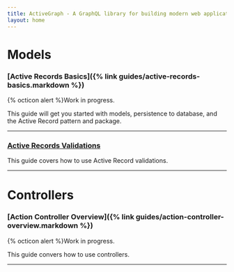 ```yaml
---
title: ActiveGraph - A GraphQL library for building modern web applications.
layout: home
---
```


# Models
### [Active Records Basics]({% link guides/active-records-basics.markdown %})

<div class="flash mt-2 mb-2 p-3 flash-warn" style="border-radius: 0">
  <p>{% octicon alert %}Work in progress.</p>
</div>

This guide will get you started with models, persistence to database, and the Active
Record pattern and package.

<hr>

### [Active Records Validations]()

This guide covers how to use Active Record validations.

<hr>

# Controllers
### [Action Controller Overview]({% link guides/action-controller-overview.markdown %})

<div class="flash mt-2 mb-2 p-3 flash-warn" style="border-radius: 0">
  <p>{% octicon alert %}Work in progress.</p>
</div>

This guide convers how to use controllers.
<hr>
